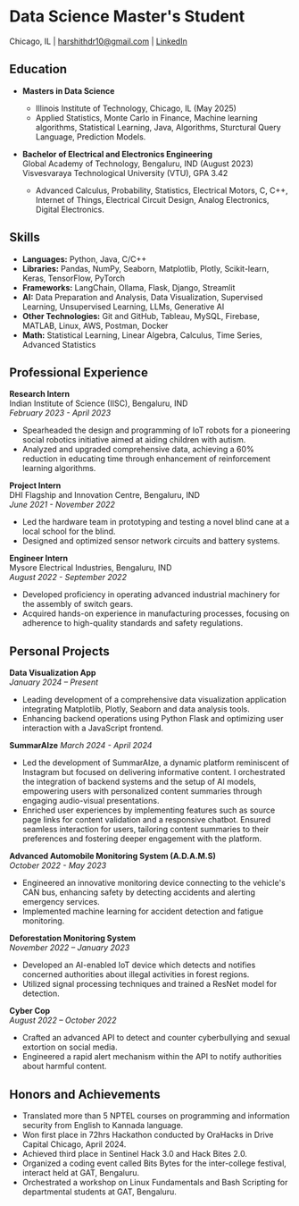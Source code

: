# Data Science Master's Student

Chicago, IL | harshithdr10@gmail.com | [LinkedIn](linkedin.com/in/harshith-deshalli-ravi)

## Education
- **Masters in Data Science**  
   - Illinois Institute of Technology, Chicago, IL (May 2025)
   - Applied Statistics, Monte Carlo in Finance, Machine learning algorithms, Statistical Learning, Java, Algorithms, Sturctural Query Language, Prediction Models.

- **Bachelor of Electrical and Electronics Engineering**  
  Global Academy of Technology, Bengaluru, IND (August 2023)  
  Visvesvaraya Technological University (VTU), GPA 3.42
  - Advanced Calculus, Probability, Statistics, Electrical Motors, C, C++, Internet of Things, Electrical Circuit Design, Analog Electronics, Digital Electronics.

## Skills
- **Languages:** Python, Java, C/C++
- **Libraries:** Pandas, NumPy, Seaborn, Matplotlib, Plotly, Scikit-learn, Keras, TensorFlow, PyTorch
- **Frameworks:** LangChain, Ollama, Flask, Django, Streamlit
- **AI:** Data Preparation and Analysis, Data Visualization, Supervised Learning, Unsupervised Learning, LLMs, Generative AI
- **Other Technologies:** Git and GitHub, Tableau, MySQL, Firebase, MATLAB, Linux, AWS, Postman, Docker
- **Math:** Statistical Learning, Linear Algebra, Calculus, Time Series, Advanced Statistics

## Professional Experience
**Research Intern**  
Indian Institute of Science (IISC), Bengaluru, IND  
_February 2023 - April 2023_
- Spearheaded the design and programming of IoT robots for a pioneering social robotics initiative aimed at aiding children with autism.
- Analyzed and upgraded comprehensive data, achieving a 60% reduction in educating time through enhancement of reinforcement learning algorithms.

**Project Intern**  
DHI Flagship and Innovation Centre, Bengaluru, IND  
_June 2021 - November 2022_
- Led the hardware team in prototyping and testing a novel blind cane at a local school for the blind.
- Designed and optimized sensor network circuits and battery systems.

**Engineer Intern**  
Mysore Electrical Industries, Bengaluru, IND  
_August 2022 - September 2022_
- Developed proficiency in operating advanced industrial machinery for the assembly of switch gears.
- Acquired hands-on experience in manufacturing processes, focusing on adherence to high-quality standards and safety regulations.

## Personal Projects
**Data Visualization App**  
_January 2024 – Present_
- Leading development of a comprehensive data visualization application integrating Matplotlib, Plotly, Seaborn and data analysis tools.
- Enhancing backend operations using Python Flask and optimizing user interaction with a JavaScript frontend.

**SummarAIze**
_March 2024 - April 2024_
- Led the development of SummarAIze, a dynamic platform reminiscent of Instagram but focused on delivering informative content. I orchestrated the integration of backend systems and the setup of AI models, empowering users with personalized content summaries through engaging audio-visual presentations.
- Enriched user experiences by implementing features such as source page links for content validation and a responsive chatbot. Ensured seamless interaction for users, tailoring content summaries to their preferences and fostering deeper engagement with the platform.

**Advanced Automobile Monitoring System (A.D.A.M.S)**  
_October 2022 - May 2023_
- Engineered an innovative monitoring device connecting to the vehicle's CAN bus, enhancing safety by detecting accidents and alerting emergency services.
- Implemented machine learning for accident detection and fatigue monitoring.

**Deforestation Monitoring System**  
_November 2022 – January 2023_
- Developed an AI-enabled IoT device which detects and notifies concerned authorities about illegal activities in forest regions.
- Utilized signal processing techniques and trained a ResNet model for detection.

**Cyber Cop**  
_August 2022 – October 2022_
- Crafted an advanced API to detect and counter cyberbullying and sexual extortion on social media.
- Engineered a rapid alert mechanism within the API to notify authorities about harmful content.

## Honors and Achievements
- Translated more than 5 NPTEL courses on programming and information security from English to Kannada language.
- Won first place in 72hrs Hackathon conducted by OraHacks in Drive Capital Chicago, April 2024.
- Achieved third place in Sentinel Hack 3.0 and Hack Bites 2.0.
- Organized a coding event called Bits Bytes for the inter-college festival, interact held at GAT, Bengaluru.
- Orchestrated a workshop on Linux Fundamentals and Bash Scripting for departmental students at GAT, Bengaluru.

